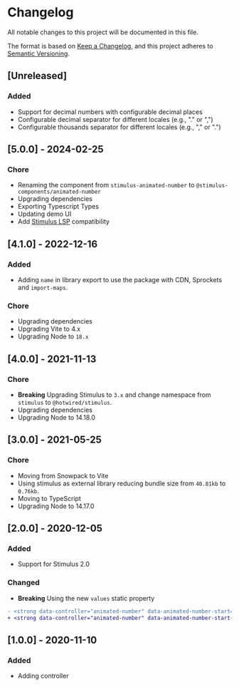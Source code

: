 # Changelog

All notable changes to this project will be documented in this file.

The format is based on [Keep a Changelog](https://keepachangelog.com/en/1.0.0/),
and this project adheres to [Semantic Versioning](https://semver.org/spec/v2.0.0.html).

## [Unreleased]

### Added

- Support for decimal numbers with configurable decimal places
- Configurable decimal separator for different locales (e.g., "." or ",")
- Configurable thousands separator for different locales (e.g., "," or ".")

## [5.0.0] - 2024-02-25

### Chore

- Renaming the component from `stimulus-animated-number` to `@stimulus-components/animated-number`
- Upgrading dependencies
- Exporting Typescript Types
- Updating demo UI
- Add [Stimulus LSP](https://github.com/marcoroth/stimulus-lsp) compatibility

## [4.1.0] - 2022-12-16

### Added

- Adding `name` in library export to use the package with CDN, Sprockets and `import-maps`.

### Chore

- Upgrading dependencies
- Upgrading Vite to 4.x
- Upgrading Node to `18.x`

## [4.0.0] - 2021-11-13

### Chore

- **Breaking** Upgrading Stimulus to `3.x` and change namespace from `stimulus` to `@hotwired/stimulus`.
- Upgrading dependencies
- Upgrading Node to 14.18.0

## [3.0.0] - 2021-05-25

### Chore

- Moving from Snowpack to Vite
- Using stimulus as external library reducing bundle size from `40.81kb` to `0.76kb`.
- Moving to TypeScript
- Upgrading Node to 14.17.0

## [2.0.0] - 2020-12-05

### Added

- Support for Stimulus 2.0

### Changed

- **Breaking** Using the new `values` static property

```diff
- <strong data-controller="animated-number" data-animated-number-start="0" data-animated-number-end="100" data-animated-number-duration="3000"></strong>
+ <strong data-controller="animated-number" data-animated-number-start-value="0" data-animated-number-end-value="100" data-animated-number-duration-value="3000"></strong>
```

## [1.0.0] - 2020-11-10

### Added

- Adding controller
